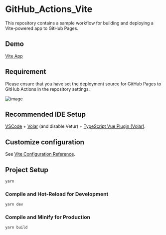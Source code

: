 # GitHub_Actions_Vite

This repository contains a sample workflow for building and deploying a Vite-powered app to GitHub Pages.

## Demo

[Vite App](https://hydrotho.github.io/GitHub_Actions_Vite/)

## Requirement

Please ensure that you have set the deployment source for GitHub Pages to GitHub Actions in the repository settings.

![image](https://user-images.githubusercontent.com/42911474/210606690-07f00fad-8f8c-4754-8c25-1658c948bfb5.png)

## Recommended IDE Setup

[VSCode](https://code.visualstudio.com/) + [Volar](https://marketplace.visualstudio.com/items?itemName=Vue.volar) (and disable Vetur) + [TypeScript Vue Plugin (Volar)](https://marketplace.visualstudio.com/items?itemName=Vue.vscode-typescript-vue-plugin).

## Customize configuration

See [Vite Configuration Reference](https://vitejs.dev/config/).

## Project Setup

```sh
yarn
```

### Compile and Hot-Reload for Development

```sh
yarn dev
```

### Compile and Minify for Production

```sh
yarn build
```
